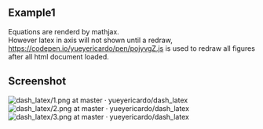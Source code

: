 ## Example1
Equations are renderd by mathjax.   
However latex in axis will not shown until a redraw, https://codepen.io/yueyericardo/pen/pojyvgZ.js is used to redraw all figures after all html document loaded.

## Screenshot
![dash_latex/1.png at master · yueyericardo/dash_latex](https://github.com/yueyericardo/dash_latex/blob/master/Screenshot/1.png)
![dash_latex/2.png at master · yueyericardo/dash_latex](https://github.com/yueyericardo/dash_latex/blob/master/Screenshot/2.png)
![dash_latex/3.png at master · yueyericardo/dash_latex](https://github.com/yueyericardo/dash_latex/blob/master/Screenshot/3.png)
